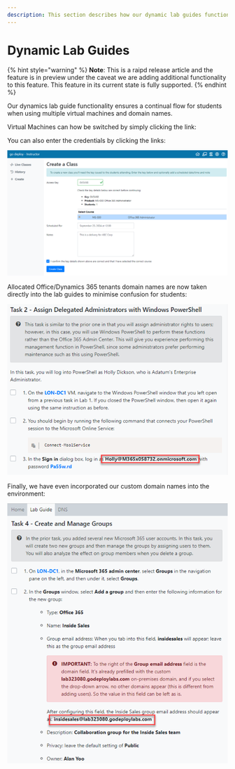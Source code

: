 ```yaml
---
description: This section describes how our dynamic lab guides function.
---
```


# Dynamic Lab Guides

{% hint style="warning" %}
**Note**: This is a raipd release article and the feature is in preview under the caveat we are adding additional functionality to this feature. This feature in its current state is fully supported.
{% endhint %}

Our dynamics lab guide functionality ensures a continual flow for students when using multiple virtual machines and domain names.

Virtual Machines can how be switched by simply clicking the link:

You can also enter the credentials by clicking the links:

![](../.gitbook/assets/image%20%2875%29.png)

Allocated Office/Dynamics 365 tenants domain names are now taken directly into the lab guides to minimise confusion for students:

![](../.gitbook/assets/image%20%2856%29.png)

Finally, we have even incorporated our custom domain names into the environment:

![](../.gitbook/assets/image%20%2843%29.png)

